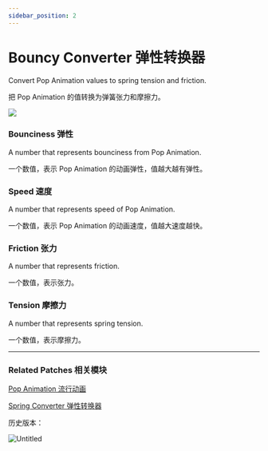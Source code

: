 ```yaml
---
sidebar_position: 2
---
```


# Bouncy Converter 弹性转换器

Convert Pop Animation values to spring tension and friction.

把 Pop Animation 的值转换为弹簧张力和摩擦力。

![](https://s3.us-west-2.amazonaws.com/secure.notion-static.com/13d06cbe-b0e9-402a-8ef8-b66702bfa8e3/Untitled.png?X-Amz-Algorithm=AWS4-HMAC-SHA256&X-Amz-Content-Sha256=UNSIGNED-PAYLOAD&X-Amz-Credential=AKIAT73L2G45EIPT3X45%2F20220602%2Fus-west-2%2Fs3%2Faws4_request&X-Amz-Date=20220602T150855Z&X-Amz-Expires=86400&X-Amz-Signature=270f814841165612b57eb8afbc292e8f674f6fe62d9679b78bc9e7cb18461aaa&X-Amz-SignedHeaders=host&response-content-disposition=filename%20%3D%22Untitled.png%22&x-id=GetObject)

### Bounciness 弹性

A number that represents bounciness from Pop Animation.

一个数值，表示 Pop Animation 的动画弹性，值越大越有弹性。

### Speed 速度

A number that represents speed of Pop Animation.

一个数值，表示 Pop Animation 的动画速度，值越大速度越快。

### Friction 张力

A number that represents friction.

一个数值，表示张力。

### Tension 摩擦力

A number that represents spring tension.

一个数值，表示摩擦力。

------

### Related Patches 相关模块

[Pop Animation 流行动画](./Pop%20Animation.md)

[Spring Converter 弹性转换器](./Spring%20Converter.md)

历史版本：

![Untitled](https://s3.us-west-2.amazonaws.com/secure.notion-static.com/a74dbc54-9f08-4269-8857-a26834e650fe/Untitled.png?X-Amz-Algorithm=AWS4-HMAC-SHA256&X-Amz-Content-Sha256=UNSIGNED-PAYLOAD&X-Amz-Credential=AKIAT73L2G45EIPT3X45%2F20220602%2Fus-west-2%2Fs3%2Faws4_request&X-Amz-Date=20220602T150926Z&X-Amz-Expires=86400&X-Amz-Signature=9a3b40f9322955c53b152785dc8813bf4c41a51eaf55152dd8f2a923d0786a46&X-Amz-SignedHeaders=host&response-content-disposition=filename%20%3D%22Untitled.png%22&x-id=GetObject)
